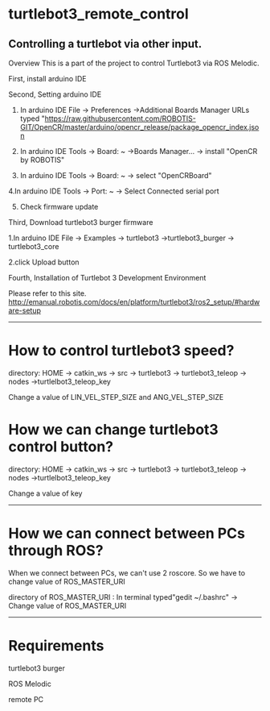# turtlebot3_remote_control
Controlling a turtlebot via other input.
-----------------------------------------------------------------------------------------------------
Overview
This is a part of the project to control Turtlebot3 via ROS Melodic.

First, install arduino IDE

Second, Setting arduino IDE

  1. In arduino IDE File -> Preferences ->Additional Boards Manager URLs
      typed "https://raw.githubusercontent.com/ROBOTIS-GIT/OpenCR/master/arduino/opencr_release/package_opencr_index.json
      
  2. In arduino IDE Tools -> Board: ~ ->Boards Manager... -> install "OpenCR by ROBOTIS"

  3. In arduino IDE Tools -> Board: ~ -> select "OpenCRBoard"

  4.In arduino IDE Tools -> Port: ~ -> Select Connected serial port

  5. Check firmware update 

Third, Download turtlebot3 burger firmware

   1.In arduino IDE File -> Examples -> turtlebot3 ->turtlebot3_burger -> turtlebot3_core

   2.click Upload button

Fourth, Installation of Turtlebot 3 Development Environment

Please refer to this site.
http://emanual.robotis.com/docs/en/platform/turtlebot3/ros2_setup/#hardware-setup

----------------------------------------------------------------------------------------------------

# How to control turtlebot3 speed?

directory: HOME -> catkin_ws -> src -> turtlebot3 -> turtlebot3_teleop -> nodes ->turtlelbot3_teleop_key

Change a value of LIN_VEL_STEP_SIZE and ANG_VEL_STEP_SIZE

# How we can change turtlebot3 control button?

directory: HOME -> catkin_ws -> src -> turtlebot3 -> turtlebot3_teleop -> nodes ->turtlelbot3_teleop_key

Change a value of key

-----------------------------------------------------------------------------------------------------

# How we can connect between PCs through ROS?

When we connect between PCs, we can't use 2 roscore. So we have to change value of ROS_MASTER_URI

directory of ROS_MASTER_URI : In terminal typed"gedit ~/.bashrc" -> Change value of ROS_MASTER_URI

-----------------------------------------------------------------------------------------------------
# Requirements

turtlebot3 burger

ROS Melodic

remote PC
